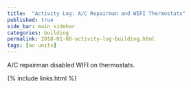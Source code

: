 ```yaml
---
title:  "Activity Log: A/C Repairman and WIFI Thermostats"
published: true
side_bar: main_sidebar
categories: building
permalink: 2018-01-08-activity-log-building.html
tags: [ac units]
---
```


A/C repairman disabled WIFI on thermostats.

{% include links.html %}
